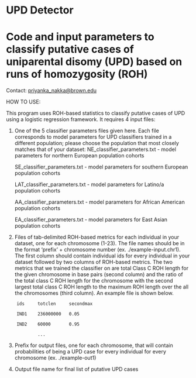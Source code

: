 # UPD Detector
# Code and input parameters to classify putative cases of uniparental disomy (UPD) based on runs of homozygosity (ROH) 

Contact: priyanka_nakka@brown.edu

HOW TO USE:

This program uses ROH-based statistics to classify putative cases of UPD using a logistic regression framework.  It requires 4 input files: 

1) One of the 5 classifier parameters files given here.  Each file corresponds to model parameters for UPD classifiers trained in a different population; please choose the population that most closely matches that of your dataset:
    NE_classifier_parameters.txt - model parameters for northern European population cohorts
    
    SE_classifier_parameters.txt - model parameters for southern European population cohorts
    
    LAT_classifier_parameters.txt - model parameters for Latino/a population cohorts
    
    AA_classifier_parameters.txt - model parameters for African American population cohorts
    
    EA_classifier_parameters.txt - model parameters for East Asian population cohorts

2) Files of tab-delimited ROH-based metrics for each individual in your dataset, one for each chromosome (1-23). The file names should be in the format ‘prefix’ + chromosome number (ex. ./example-input.chr1).  The first column should contain individual ids for every individual in your dataset followed by two columns of ROH-based metrics.  The two metrics that we trained the classifier on are total Class C ROH length for the given chromosome in base pairs (second column) and the ratio of the total class C ROH length for the chromosome with the second largest total class C ROH length to the maximum ROH length over the all the chromosomes (third column).  An example file is shown below.
```
    ids	    totclen		secondmax

    IND1	236000000	0.05

    IND2	60000		0.95

            ... 
```
3) Prefix for output files, one for each chromosome, that will contain probabilities of being a UPD case for every individual for every chromosome (ex. ./example-out1) 

4) Output file name for final list of putative UPD cases



